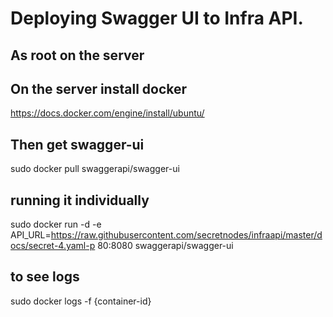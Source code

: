 # Deploying Swagger UI to Infra API.

## As root on the server
## On the server install docker
https://docs.docker.com/engine/install/ubuntu/

## Then get swagger-ui
sudo docker pull swaggerapi/swagger-ui

## running it individually
sudo docker run -d -e API_URL=https://raw.githubusercontent.com/secretnodes/infraapi/master/docs/secret-4.yaml-p 80:8080 swaggerapi/swagger-ui

## to see logs 
sudo docker logs -f {container-id}
